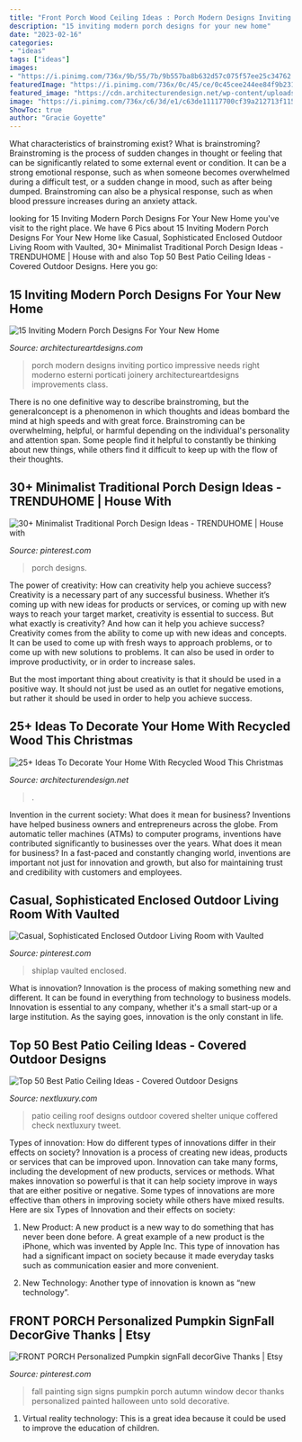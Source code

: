 ```yaml
---
title: "Front Porch Wood Ceiling Ideas : Porch Modern Designs Inviting Portico Impressive Needs Right Moderno Esterni Porticati Joinery Architectureartdesigns Improvements Class"
description: "15 inviting modern porch designs for your new home"
date: "2023-02-16"
categories:
- "ideas"
tags: ["ideas"]
images:
- "https://i.pinimg.com/736x/9b/55/7b/9b557ba8b632d57c075f57ee25c34762.jpg"
featuredImage: "https://i.pinimg.com/736x/0c/45/ce/0c45cee244ee84f9b231a7ac22a5f45f.jpg"
featured_image: "https://cdn.architecturendesign.net/wp-content/uploads/2015/12/AD-Ideas-To-Decorate-Your-Home-With-Recycled-Wood-This-02.jpg"
image: "https://i.pinimg.com/736x/c6/3d/e1/c63de11117700cf39a212713f1150650.jpg"
ShowToc: true
author: "Gracie Goyette"
---
```



What characteristics of brainstroming exist?
What is brainstroming? Brainstroming is the process of sudden changes in thought or feeling that can be significantly related to some external event or condition. It can be a strong emotional response, such as when someone becomes overwhelmed during a difficult test, or a sudden change in mood, such as after being dumped. Brainstroming can also be a physical response, such as when blood pressure increases during an anxiety attack.

	

		
looking for 15 Inviting Modern Porch Designs For Your New Home you've visit to the right place. We have 6 Pics about 15 Inviting Modern Porch Designs For Your New Home like Casual, Sophisticated Enclosed Outdoor Living Room with Vaulted, 30+ Minimalist Traditional Porch Design Ideas - TRENDUHOME | House with and also Top 50 Best Patio Ceiling Ideas - Covered Outdoor Designs. Here you go:
		
    
## 15 Inviting Modern Porch Designs For Your New Home

<img loading=lazy src="https://www.architectureartdesigns.com/wp-content/uploads/2014/09/15-Inviting-Modern-Porch-Designs-For-Your-New-Home-15-630x472.jpg" onerror="this.onerror=null;this.src='https://tse3.mm.bing.net/th?id=OIP.wwLoPObYp-od5nWdMV9wMwHaFj&amp;pid=15.1';" alt="15 Inviting Modern Porch Designs For Your New Home">

_Source: architectureartdesigns.com_

>porch modern designs inviting portico impressive needs right moderno esterni porticati joinery architectureartdesigns improvements class. 

	

There is no one definitive way to describe brainstroming, but the generalconcept is a phenomenon in which thoughts and ideas bombard the mind at high speeds and with great force. Brainstroming can be overwhelming, helpful, or harmful depending on the individual's personality and attention span. Some people find it helpful to constantly be thinking about new things, while others find it difficult to keep up with the flow of their thoughts.

    
## 30+ Minimalist Traditional Porch Design Ideas - TRENDUHOME | House With

<img loading=lazy src="https://i.pinimg.com/736x/c6/3d/e1/c63de11117700cf39a212713f1150650.jpg" onerror="this.onerror=null;this.src='https://tse3.mm.bing.net/th?id=OIP.ferkX6pmueaYrwPMROCyIgHaKX&amp;pid=15.1';" alt="30+ Minimalist Traditional Porch Design Ideas - TRENDUHOME | House with">

_Source: pinterest.com_

>porch designs. 

	

The power of creativity: How can creativity help you achieve success?
Creativity is a necessary part of any successful business. Whether it’s coming up with new ideas for products or services, or coming up with new ways to reach your target market, creativity is essential to success. But what exactly is creativity? And how can it help you achieve success?
Creativity comes from the ability to come up with new ideas and concepts. It can be used to come up with fresh ways to approach problems, or to come up with new solutions to problems. It can also be used in order to improve productivity, or in order to increase sales.

But the most important thing about creativity is that it should be used in a positive way. It should not just be used as an outlet for negative emotions, but rather it should be used in order to help you achieve success.

    
## 25+ Ideas To Decorate Your Home With Recycled Wood This Christmas

<img loading=lazy src="https://cdn.architecturendesign.net/wp-content/uploads/2015/12/AD-Ideas-To-Decorate-Your-Home-With-Recycled-Wood-This-02.jpg" onerror="this.onerror=null;this.src='https://tse3.mm.bing.net/th?id=OIP.oRYbCq6wh6aS-Dx9hv2pIQHaJ4&amp;pid=15.1';" alt="25+ Ideas To Decorate Your Home With Recycled Wood This Christmas">

_Source: architecturendesign.net_

>. 

	

Invention in the current society: What does it mean for business?
Inventions have helped business owners and entrepreneurs across the globe. From automatic teller machines (ATMs) to computer programs, inventions have contributed significantly to businesses over the years. What does it mean for business? In a fast-paced and constantly changing world, inventions are important not just for innovation and growth, but also for maintaining trust and credibility with customers and employees.

    
## Casual, Sophisticated Enclosed Outdoor Living Room With Vaulted

<img loading=lazy src="https://i.pinimg.com/736x/0c/45/ce/0c45cee244ee84f9b231a7ac22a5f45f.jpg" onerror="this.onerror=null;this.src='https://tse1.mm.bing.net/th?id=OIP.YlS-AL4FtCTASV2Er8wZZgHaLH&amp;pid=15.1';" alt="Casual, Sophisticated Enclosed Outdoor Living Room with Vaulted">

_Source: pinterest.com_

>shiplap vaulted enclosed. 

	

What is innovation?
Innovation is the process of making something new and different. It can be found in everything from technology to business models. Innovation is essential to any company, whether it's a small start-up or a large institution. As the saying goes, innovation is the only constant in life.

    
## Top 50 Best Patio Ceiling Ideas - Covered Outdoor Designs

<img loading=lazy src="http://nextluxury.com/wp-content/uploads/patio-ceiling-home-designs.jpg" onerror="this.onerror=null;this.src='https://tse2.mm.bing.net/th?id=OIP.g6gtUIC71v6x63925GkVdAHaHa&amp;pid=15.1';" alt="Top 50 Best Patio Ceiling Ideas - Covered Outdoor Designs">

_Source: nextluxury.com_

>patio ceiling roof designs outdoor covered shelter unique coffered check nextluxury tweet. 

	

Types of innovation: How do different types of innovations differ in their effects on society?
Innovation is a process of creating new ideas, products or services that can be improved upon. Innovation can take many forms, including the development of new products, services or methods. What makes innovation so powerful is that it can help society improve in ways that are either positive or negative. Some types of innovations are more effective than others in improving society while others have mixed results. Here are six Types of Innovation and their effects on society: 
1) New Product: A new product is a new way to do something that has never been done before. A great example of a new product is the iPhone, which was invented by Apple Inc. This type of innovation has had a significant impact on society because it made everyday tasks such as communication easier and more convenient. 

2) New Technology: Another type of innovation is known as “new technology”.

    
## FRONT PORCH Personalized Pumpkin SignFall DecorGive Thanks | Etsy

<img loading=lazy src="https://i.pinimg.com/736x/9b/55/7b/9b557ba8b632d57c075f57ee25c34762.jpg" onerror="this.onerror=null;this.src='https://tse4.mm.bing.net/th?id=OIP.qZOj0KhnnTTO3wEYbEa4SgHaMZ&amp;pid=15.1';" alt="FRONT PORCH Personalized Pumpkin signFall decorGive Thanks | Etsy">

_Source: pinterest.com_

>fall painting sign signs pumpkin porch autumn window decor thanks personalized painted halloween unto sold decorative. 

	

1. Virtual reality technology: This is a great idea because it could be used to improve the education of children.

